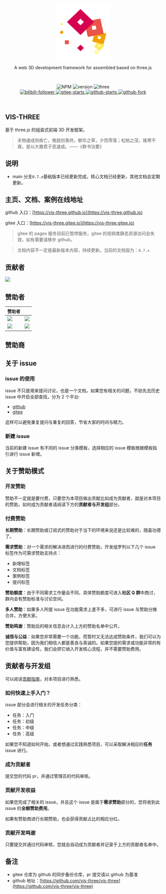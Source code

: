<p align="center">
  <a href="https://vis-three.github.io" target="_blank" rel="noopener noreferrer">
    <img width="180" src="/rm/logo.png" alt="vis-three logo">
  </a>
  <p align="center">A web 3D development framework for assembled based on three.js</p>

</p>
<br/>
<p align="center">
   <img alt="NPM" src="https://img.shields.io/npm/l/vis-three?color=blue">
   <img alt="version" src="https://img.shields.io/badge/version-0.7.X-g.svg">
   <img alt="three" src="https://img.shields.io/badge/three.js-0.167.1-g.svg">
   <br/>
    <a target="_black" href="https://space.bilibili.com/3048588">
      <img src="https://img.shields.io/badge/dynamic/json?url=https%3A%2F%2Fapi.bilibili.com%2Fx%2Frelation%2Fstat%3Fvmid%3D3048588&query=%24.data.follower&suffix=%20Follower&logo=bilibili&logoColor=%23fff&label=%20&labelColor=%23FB7299&color=%233F454F
      " alt="bilibili-follower" />
    </a>
    <a target="_black" href="https://gitee.com/Shiotsukikaedesari/vis-three">
      <img src="https://gitee.com/Shiotsukikaedesari/vis-three/badge/star.svg?theme=dark" alt="gitee-starts" />
    </a>
    <a target="_black" href="https://github.com/Shiotsukikaedesari/vis-three">
      <img alt="github-starts" src="https://img.shields.io/github/stars/Shiotsukikaedesari/vis-three?style=social">
    </a>
    <a target="_black" href="https://github.com/Shiotsukikaedesari/vis-three">
      <img alt="github-fork" src="https://img.shields.io/github/forks/Shiotsukikaedesari/vis-three?style=social">
    </a>
</p>
<br/>

## VIS-THREE

基于 three.js 的组装式前端 3D 开发框架。

> 夫物速成则疾亡，晚就则善终。朝华之草，夕而零落；松柏之茂，隆寒不衰。是以大雅君子恶速成。——《群书治要》

## 说明

- main 分支`0.7.x`基础版本已经更新完成，核心文档已经更新，其他文档会定期更新。

## 主页、文档、案例在线地址

github 入口：[https://vis-three.github.io](https://vis-three.github.io)

gitee 入口：[https://vis-three.gitee.io](https://vis-three.gitee.io)

> gitee 的 pages 服务目前已暂停服务，gitee 的视频类静态资源访问会失效，如有需要请移步 github。

> 文档内容不一定是最新版本内容，持续更新。当前的文档版为：`0.7.x`

## 贡献者

<a href="https://github.com/vis-three/vis-three/graphs/contributors">
  <img src="https://stg.contrib.rocks/image?repo=vis-three/vis-three" />
</a>

## 赞助者

| 赞助者                                                                                                                                                        |                                                                                                                                                                |
| ------------------------------------------------------------------------------------------------------------------------------------------------------------- | :------------------------------------------------------------------------------------------------------------------------------------------------------------- |
| <a href="https://space.bilibili.com/672852044"><img src="https://i0.hdslb.com/bfs/face/member/noface.jpg@60w_60h_1c_1s.webp" /></a>                           | <a href="https://space.bilibili.com/318870619"><img src="https://i1.hdslb.com/bfs/face/5820ce47b61cc7f1ea4e383139b9030a98d81dc6.jpg@60w_60h_1c_1s.webp" /></a> |
| <a href="https://space.bilibili.com/18899105"><img src="https://i2.hdslb.com/bfs/face/a809a3b8407840ae00032360108261fcf503d38a.jpg@60w_60h_1c_1s.webp" /></a> | <a href="https://space.bilibili.com/184913597"><img src="https://i2.hdslb.com/bfs/face/500b0b3bf04cd89d2264ac75e4109afb83d0bc87.jpg@60w_60h_1c_1s.webp" /></a> |

## 赞助商

## 关于 issue

### issue 的使用

issue 不只是用来提问讨论，也是一个文档，如果您有相关的问题，不妨先去历史 issue 中开启全部查找，分为 2 个平台:

- [github](https://github.com/vis-three/vis-three/issues)
- [gitee](https://gitee.com/Shiotsukikaedesari/vis-three/issues)

这样可以避免重复提问与重复的回答，节省大家的时间与精力。

### 新建 issue

当前的新建 issue 有不同的 issue 分类模板，选择相应的 issue 模板根据模板指引进行 issue 新增。

## 关于赞助模式

### 开发赞助

赞助不一定就是要付费，只要您为本项目做出贡献比如成为贡献者，就是对本项目的赞助，如何成为贡献者请阅读下方的**贡献者与开发组**部分。

### 付费赞助

**长期赞助**：长期赞助或订阅式的赞助对于当下的环境来说还是比较难的，随喜功德了。

**需求赞助**：对一个需求的解决进而进行的付费赞助，开发组罗列以下几个 issue 标签作为可需求赞助支持点：

- 新增标签
- 文档标签
- 案例标签
- 提问标签

**赞助额度**：由于不同需求工作量会不同，具体赞助额度可进入**社区 Q 群**中商讨，群内会有赞助标准与讨论空间。

**多人赞助**：如果多人所提 issue 在功能需求上差不多，可进行 issue 与赞助分摊合并，方便大家。

**赞助鸣谢**：赞助后的相关信息会计入上方的赞助名单中公开。

**诚信与公益**：如果您非常需要一个功能，而暂时又无法达成赞助条件，我们可以为您提供帮助，因为我们相信人都是善良与真诚的。如果您提的需求或功能非常的有价值与富有建设性，我们会把它纳入开发核心流程，并不需要赞助费用。

## 贡献者与开发组

可以阅读[贡献指南](/CONTRIBUTING.md)，对本项目进行熟悉。

### 如何快速上手入门？

issue 部分会进行相关的开发任务分类：

- 任务：入门
- 任务：初级
- 任务：中级
- 任务：高级

如果您不知道如何开始，或者想通过实践熟悉项目，可以采取解决相应的**任务**issue 进行。

### 成为贡献者

提交您的代码 pr，并通过管理员的代码审核。

### 贡献开发收益

如果您完成了相关的 issue，并且这个 issue 是属于**需求赞助**部分的，您将收到此 issue 的**全额赞助费用**。

如果有赞助商进行长期赞助，也会获得贡献占比的相应分红。

### 贡献开发鸣谢

只要提交并通过代码审核，您就会自动成为贡献者并记录于上方的贡献者名单中。

## 备注

- gitee 仓库为 github 的同步备份仓库，pr 提交请以 github 为基准
- github 地址：[https://github.com/vis-three/vis-three](https://github.com/vis-three/vis-three)
